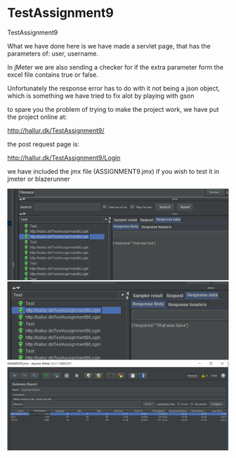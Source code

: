 # TestAssignment9


TestAssignment9

What we have done here is we have made a servlet page, that has the parameters of:
user,
username.

In jMeter we are also sending a checker for if the extra parameter form the excel file contains true or false.

Unfortunately the response error has to do with it not being a json object, which is something we have tried to fix alot
by playing with gson

to spare you the problem of trying to make the project work, we have put the project online at:

http://hallur.dk/TestAssignment9/

the post request page is:

http://hallur.dk/TestAssignment9/Login

we have included the jmx file (ASSIGNMENT9.jmx) if you wish to test it in jmeter or blazerunner


<img src="https://github.com/Hallur20/TestAssignment9/blob/master/Allowed.PNG"/>
<img src="https://github.com/Hallur20/TestAssignment9/blob/master/NotAllowed.PNG"/>
<img src="https://github.com/Hallur20/TestAssignment9/blob/master/tableLog.PNG"/>
